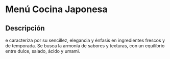 # Menú Cocina Japonesa

## Descripción
e caracteriza por su sencillez, elegancia y énfasis en ingredientes frescos y de temporada. Se busca la armonía de sabores y texturas, con un equilibrio entre dulce, salado, ácido y umami. 